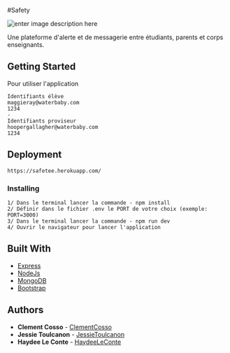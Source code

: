 #Safety

![enter image description here](https://safetee.herokuapp.com/images/Logo.png)

Une plateforme d'alerte et de messagerie entre étudiants, parents et corps enseignants.

## Getting Started

Pour utiliser l'application
```
Identifiants élève
maggieray@waterbaby.com
1234
-
Identifiants proviseur
hoopergallagher@waterbaby.com
1234
```

## Deployment

```
https://safetee.herokuapp.com/
```

### Installing

```
1/ Dans le terminal lancer la commande - npm install
2/ Définir dans le fichier .env le PORT de votre choix (exemple: PORT=3000)
3/ Dans le terminal lancer la commande - npm run dev
4/ Ouvrir le navigateur pour lancer l'application
```

## Built With

* [Express](https://expressjs.com/fr/)
* [NodeJs](https://nodejs.org/en/)
* [MongoDB](https://www.mongodb.com)
* [Bootstrap](https://getbootstrap.com)

## Authors

* **Clement Cosso** - [ClementCosso](https://github.com/ClementCosso)
* **Jessie Toulcanon** - [JessieToulcanon](https://github.com/JessieToulcanon)
* **Haydee Le Conte** - [HaydeeLeConte](https://github.com/haydee75)
